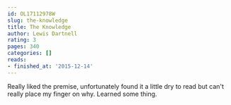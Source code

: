 ```yaml
---
id: OL17112978W
slug: the-knowledge
title: The Knowledge
author: Lewis Dartnell
rating: 3
pages: 340
categories: []
reads:
- finished_at: '2015-12-14'
---
```

Really liked the premise, unfortunately found it a little dry to read but can't really place my finger on why. Learned some thing.
